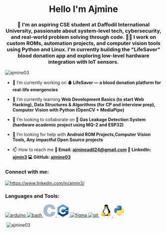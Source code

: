 <h1 align="center">Hello I'm Ajmine</h1>
<h3 align="center">🚀 I'm an aspiring CSE student at Daffodil International University, passionate about system-level tech, cybersecurity, and real-world problem solving through code. 👨‍💻 I work on custom ROMs, automation projects, and computer vision tools using Python and Linux. I'm currently building the "LifeSaver" blood donation app and exploring low-level hardware integration with IoT sensors.</h3>

<p align="left"> <img src="https://komarev.com/ghpvc/?username=ajmine03&label=Profile%20views&color=0e75b6&style=flat" alt="ajmine03" /> </p>

- 🔭 I’m currently working on **🩸 LifeSaver — a blood donation platform for real-life emergencies**

- 🌱 I’m currently learning **Web Development Basics (to start Web Hacking), Data Structures & Algorithms (for CP and interview prep), Computer Vision with Python (OpenCV + MediaPipe)**

- 👯 I’m looking to collaborate on **🤖 Gas Leakage Detection System (hardware academic project using MQ-2 and ESP32)**

- 🤝 I’m looking for help with **Android ROM Projects,Computer Vision Tools, Any impactful Open Source projects**

- 📫 How to reach me **📧 Email: ajmineadil24@gmail.com 🔗 LinkedIn: [ajmin3](https://www.linkedin.com/in/ajmin3) 💻 GitHub: [ajmine03](https://github.com/ajmine03)**

<h3 align="left">Connect with me:</h3>
<p align="left">
<a href="https://linkedin.com/in/https://www.linkedin.com/in/ajmin3/" target="blank"><img align="center" src="https://raw.githubusercontent.com/rahuldkjain/github-profile-readme-generator/master/src/images/icons/Social/linked-in-alt.svg" alt="https://www.linkedin.com/in/ajmin3/" height="30" width="40" /></a>
</p>

<h3 align="left">Languages and Tools:</h3>
<p align="left"> <a href="https://www.arduino.cc/" target="_blank" rel="noreferrer"> <img src="https://cdn.worldvectorlogo.com/logos/arduino-1.svg" alt="arduino" width="40" height="40"/> </a> <a href="https://www.gnu.org/software/bash/" target="_blank" rel="noreferrer"> <img src="https://www.vectorlogo.zone/logos/gnu_bash/gnu_bash-icon.svg" alt="bash" width="40" height="40"/> </a> <a href="https://www.cprogramming.com/" target="_blank" rel="noreferrer"> <img src="https://raw.githubusercontent.com/devicons/devicon/master/icons/c/c-original.svg" alt="c" width="40" height="40"/> </a> <a href="https://www.w3schools.com/cpp/" target="_blank" rel="noreferrer"> <img src="https://raw.githubusercontent.com/devicons/devicon/master/icons/cplusplus/cplusplus-original.svg" alt="cplusplus" width="40" height="40"/> </a> <a href="https://www.figma.com/" target="_blank" rel="noreferrer"> <img src="https://www.vectorlogo.zone/logos/figma/figma-icon.svg" alt="figma" width="40" height="40"/> </a> <a href="https://git-scm.com/" target="_blank" rel="noreferrer"> <img src="https://www.vectorlogo.zone/logos/git-scm/git-scm-icon.svg" alt="git" width="40" height="40"/> </a> <a href="https://www.linux.org/" target="_blank" rel="noreferrer"> <img src="https://raw.githubusercontent.com/devicons/devicon/master/icons/linux/linux-original.svg" alt="linux" width="40" height="40"/> </a> <a href="https://www.python.org" target="_blank" rel="noreferrer"> <img src="https://raw.githubusercontent.com/devicons/devicon/master/icons/python/python-original.svg" alt="python" width="40" height="40"/> </a> </p>

<p>&nbsp;<img align="center" src="https://github-readme-stats.vercel.app/api?username=ajmine03&show_icons=true&locale=en" alt="ajmine03" /></p>
